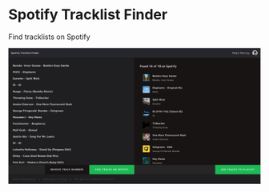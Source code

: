 # Spotify Tracklist Finder

Find tracklists on Spotify

![img](https://github.com/markmur/spotify-finder/blob/master/spotify-tracklist-finder.png)
